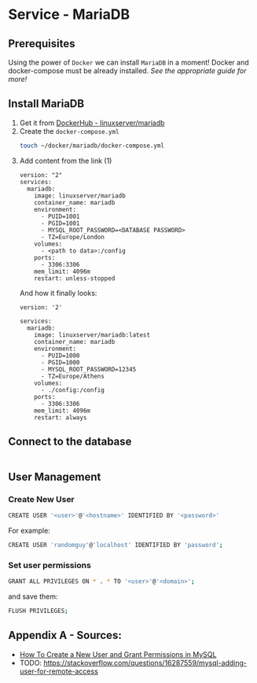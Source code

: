 # Service - MariaDB

## Prerequisites
Using the power of `Docker` we can install `MariaDB` in a moment!
Docker and docker-compose must be already installed. 
_See the appropriate guide for more!_

## Install MariaDB
1. Get it from [DockerHub - linuxserver/mariadb](https://hub.docker.com/r/linuxserver/mariadb)
2. Create the `docker-compose.yml`
    ```bash
    touch ~/docker/mariadb/docker-compose.yml
    ```
3.  Add content from the link (1)
    ```docker
    version: "2"
    services:
      mariadb:
        image: linuxserver/mariadb
        container_name: mariadb
        environment:
          - PUID=1001
          - PGID=1001
          - MYSQL_ROOT_PASSWORD=<DATABASE PASSWORD>
          - TZ=Europe/London
        volumes:
          - <path to data>:/config
        ports:
          - 3306:3306
        mem_limit: 4096m
        restart: unless-stopped
    ```
    And how it finally looks:
    ```docker
    version: '2'
    
    services:
      mariadb:
        image: linuxserver/mariadb:latest
        container_name: mariadb
        environment:
          - PUID=1000
          - PGID=1000
          - MYSQL_ROOT_PASSWORD=12345
          - TZ=Europe/Athens
        volumes:
          - ./config:/config
        ports:
          - 3306:3306
        mem_limit: 4096m
        restart: always
    ```

## Connect to the database
```bash

```

## User Management

### Create New User
```bash
CREATE USER '<user>'@'<hostname>' IDENTIFIED BY '<password>'
```
For example:
```bash
CREATE USER 'randomguy'@'localhost' IDENTIFIED BY 'password';
```

### Set user permissions
```bash
GRANT ALL PRIVILEGES ON * . * TO '<user>'@'<domain>';
```
and save them:
```bash
FLUSH PRIVILEGES;
```

## Appendix A - Sources:
- [How To Create a New User and Grant Permissions in MySQL](https://www.digitalocean.com/community/tutorials/how-to-create-a-new-user-and-grant-permissions-in-mysql)
- TODO: https://stackoverflow.com/questions/16287559/mysql-adding-user-for-remote-access
